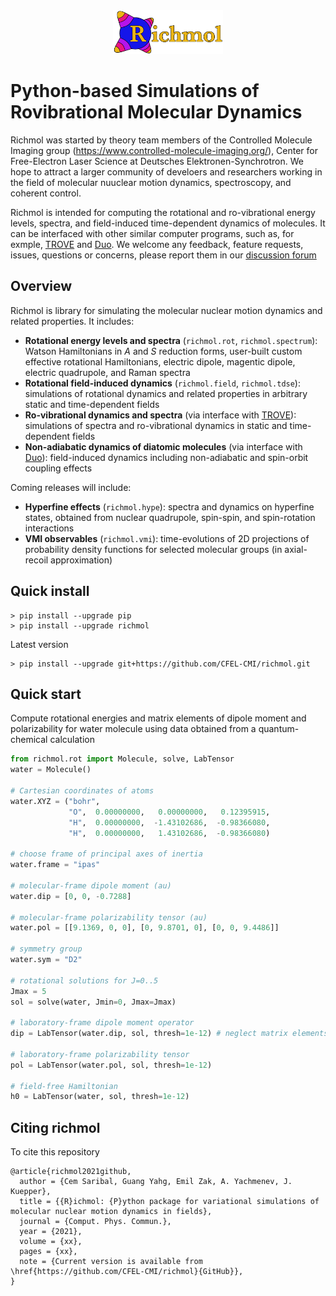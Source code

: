 <div align="center">
  <img src="https://github.com/CFEL-CMI/richmol/blob/develop/doc/source/_static/richmol_logo.jpg" height="70px"/>
</div>

# Python-based Simulations of Rovibrational Molecular Dynamics

Richmol was started by theory team members of the Controlled Molecule Imaging group (https://www.controlled-molecule-imaging.org/), Center for Free-Electron Laser Science at Deutsches Elektronen-Synchrotron. We hope to attract a larger community of develoers and researchers working in the field of molecular nuuclear motion dynamics, spectroscopy, and coherent control.

Richmol is intended for computing the rotational and ro-vibrational energy levels, spectra, and field-induced time-dependent dynamics of molecules. It can be interfaced with other similar computer programs, such  as, for exmple, [TROVE](https://github.com/Trovemaster/TROVE) and [Duo](https://github.com/Trovemaster/Duo). We welcome any feedback, feature requests, issues, questions or concerns, please report them in our [discussion forum](https://github.com/CFEL-CMI/richmol/discussions)

## Overview

Richmol is library for simulating the molecular nuclear motion dynamics and related properties.
It includes:
* **Rotational energy levels and spectra** (`richmol.rot`, `richmol.spectrum`): Watson Hamiltonians in *A* and *S* reduction forms, user-built custom effective rotational Hamiltonians, electric dipole, magentic dipole, electric quadrupole, and Raman spectra
* **Rotational field-induced dynamics** (`richmol.field`, `richmol.tdse`): simulations of rotational dynamics and related properties in arbitrary static and time-dependent fields
* **Ro-vibrational dynamics and spectra** (via interface with [TROVE](https://github.com/Trovemaster/TROVE)): simulations of spectra and ro-vibrational dynamics in static and time-dependent fields
* **Non-adiabatic dynamics of diatomic molecules** (via interface with [Duo](https://github.com/Trovemaster/Duo)): field-induced dynamics including non-adiabatic and spin-orbit coupling effects

Coming releases will include:
* **Hyperfine effects** (`richmol.hype`): spectra and dynamics on hyperfine states, obtained from nuclear quadrupole, spin-spin, and spin-rotation interactions
* **VMI observables** (`richmol.vmi`): time-evolutions of 2D projections of probability density functions for selected molecular groups (in axial-recoil approximation)


## Quick install

```
> pip install --upgrade pip
> pip install --upgrade richmol
```

Latest version

```
> pip install --upgrade git+https://github.com/CFEL-CMI/richmol.git
```

## Quick start

Compute rotational energies and matrix elements of dipole moment and polarizability for water molecule using data obtained from a quantum-chemical calculation

```python
from richmol.rot import Molecule, solve, LabTensor
water = Molecule()

# Cartesian coordinates of atoms
water.XYZ = ("bohr",
             "O",  0.00000000,   0.00000000,   0.12395915,
             "H",  0.00000000,  -1.43102686,  -0.98366080,
             "H",  0.00000000,   1.43102686,  -0.98366080)

# choose frame of principal axes of inertia
water.frame = "ipas"

# molecular-frame dipole moment (au)
water.dip = [0, 0, -0.7288]

# molecular-frame polarizability tensor (au)
water.pol = [[9.1369, 0, 0], [0, 9.8701, 0], [0, 0, 9.4486]]

# symmetry group
water.sym = "D2"

# rotational solutions for J=0..5
Jmax = 5
sol = solve(water, Jmin=0, Jmax=Jmax)

# laboratory-frame dipole moment operator
dip = LabTensor(water.dip, sol, thresh=1e-12) # neglect matrix elements smaller than `thresh`

# laboratory-frame polarizability tensor
pol = LabTensor(water.pol, sol, thresh=1e-12)

# field-free Hamiltonian
h0 = LabTensor(water, sol, thresh=1e-12)
```


## Citing richmol

To cite this repository

```
@article{richmol2021github,
  author = {Cem Saribal, Guang Yahg, Emil Zak, A. Yachmenev, J. Kuepper},
  title = {{R}ichmol: {P}ython package for variational simulations of molecular nuclear motion dynamics in fields},
  journal = {Comput. Phys. Commun.},
  year = {2021},
  volume = {xx},
  pages = {xx},
  note = {Current version is available from \href{https://github.com/CFEL-CMI/richmol}{GitHub}},
}
```

